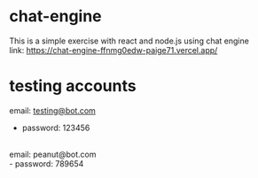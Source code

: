 # chat-engine
This is a simple exercise with react and node.js using chat engine
 <br />
 link: https://chat-engine-ffnmg0edw-paige71.vercel.app/
  <br />
 # testing accounts
 email: testing@bot.com
 - password: 123456
 <br />
 email: peanut@bot.com <br />
 - password: 789654
